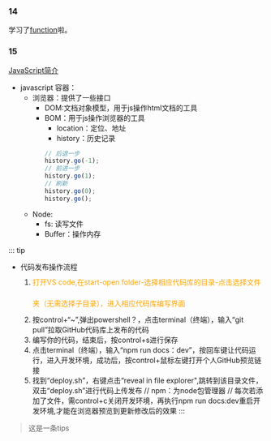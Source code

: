 ### 14
学习了<a href="../../Learning/javascript/函数.html">function</a>啦。

### 15
<a href="../../Learning/javascript/JavaScript简介.html">JavaScript简介</a>
- javascript 容器：
    - 浏览器：提供了一些接口
        - DOM:文档对象模型，用于js操作html文档的工具
        - BOM：用于js操作浏览器的工具
            - location：定位、地址
            - history：历史记录
            ```js
            // 后退一步
            history.go(-1);
            // 前进一步
            history.go(1);
            // 刷新
            history.go(0);
            history.go();
            ```
    - Node: 
        - fs: 读写文件
        - Buffer：操作内存

::: tip
- 代码发布操作流程
    1. <div style="color:orange;line-height:3;">打开VS code,在start-open folder-选择相应代码库的目录-点击选择文件夹（无需选择子目录），进入相应代码库编写界面 </div>
    2. 按control+“~”,弹出powershell？，点击terminal（终端），输入“git pull”拉取GitHub代码库上发布的代码 
    3. 编写你的代码，结束后，按control+s进行保存
    4. 点击terminal（终端），输入“npm run docs：dev”，按回车键让代码运行，进入开发环境，成功后，按control+鼠标左键打开个人GitHub预览链接
    5. 找到“deploy.sh”，右键点击“reveal in file explorer",跳转到该目录文件，双击“deploy.sh”进行代码上传发布
         // npm：为node包管理器
         // 每次若添加了文件，需control+c关闭开发环境，再执行npm run docs:dev重启开发环境,才能在浏览器预览到更新修改后的效果
:::
> 这是一条tips